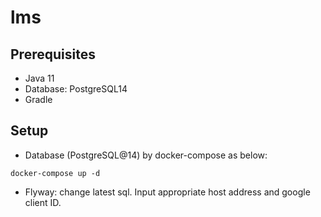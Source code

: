 # lms
## Prerequisites
- Java 11
- Database: PostgreSQL14
- Gradle

## Setup
- Database (PostgreSQL@14) by docker-compose as below:
```
docker-compose up -d
```
- Flyway: change latest sql. Input appropriate host address and google client ID.

